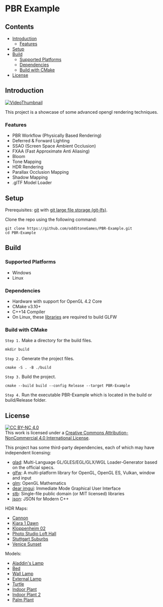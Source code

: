 # PBR Example <!-- omit in toc -->

## Contents <!-- omit in toc -->

- [Introduction](#introduction)
  - [Features](#features)
- [Setup](#setup)
- [Build](#build)
  - [Supported Platforms](#supported-platforms)
  - [Dependencies](#dependencies)
  - [Build with CMake](#build-with-cmake)
- [License](#license)

## Introduction 

[![VideoThumbnail](http://img.youtube.com/vi/JNWdO1HaOb4/0.jpg)](https://www.youtube.com/watch?v=JNWdO1HaOb4)

This project is a showcase of some advanced opengl rendering techniques.  

### Features
- PBR Workflow (Physically Based Rendering)
- Deferred & Forward Lighting
- SSAO (Screen Space Ambient Occlusion)
- FXAA (Fast Approximate Anti Aliasing)
- Bloom
- Tone Mapping
- HDR Rendering
- Parallax Occlusion Mapping
- Shadow Mapping
- .glTF Model Loader

## Setup 
 
Prerequisites: [git](https://git-scm.com/downloads) with [git large file storage (git-lfs)](https://docs.github.com/en/repositories/working-with-files/managing-large-files/installing-git-large-file-storage).

Clone the repo using the following command:

```
git clone https://github.com/oddStoneGames/PBR-Example.git
cd PBR-Example
```

## Build 
 
### Supported Platforms  
- Windows
- Linux

### Dependencies 
 
- Hardware with support for OpenGL 4.2 Core
- CMake v3.10+
- C++14 Compiler 
- On Linux, these [libraries](https://www.glfw.org/docs/latest/compile_guide.html) are required to build GLFW

### Build with CMake 
 
`Step 1.` Make a directory for the build files.

```
mkdir build
```

`Step 2.` Generate the project files.

```
cmake -S . -B ./build
```

`Step 3.` Build the project.

```
cmake --build build --config Release --target PBR-Example
```
`Step 4.` Run the executable PBR-Example which is located in the build or build/Release folder.

## License 
 
[cc-by-nc]: http://creativecommons.org/licenses/by-nc/4.0/
[cc-by-nc-image]: https://licensebuttons.net/l/by-nc/4.0/88x31.png
[cc-by-nc-shield]: https://img.shields.io/badge/License-CC%20BY--NC%204.0-lightgrey.svg
[![CC BY-NC 4.0][cc-by-nc-image]][cc-by-nc]  
This work is licensed under a [Creative Commons Attribution-NonCommercial 4.0 International License][cc-by-nc].  

This project has some third-party dependencies, each of which may have independent licensing:

- [glad](https://glad.dav1d.de/): Multi-Language GL/GLES/EGL/GLX/WGL Loader-Generator based on the official specs.
- [glfw](https://github.com/glfw/glfw): A multi-platform library for OpenGL, OpenGL ES, Vulkan, window and input
- [glm](https://github.com/g-truc/glm): OpenGL Mathematics
- [dear imgui](https://github.com/ocornut/imgui): Immediate Mode Graphical User Interface
- [stb](https://github.com/nothings/stb): Single-file public domain (or MIT licensed) libraries
- [json](https://github.com/nlohmann/json): JSON for Modern C++

HDR Maps:
- [Cannon](https://polyhaven.com/a/cannon)
- [Kiara 1 Dawn](https://polyhaven.com/a/kiara_1_dawn)
- [Kloppenheim 02](https://polyhaven.com/a/kloppenheim_02)
- [Photo Studio Loft Hall](https://polyhaven.com/a/photo_studio_loft_hall)
- [Stuttgart Suburbs](https://polyhaven.com/a/stuttgart_suburbs)
- [Venice Sunset](https://polyhaven.com/a/venice_sunset)

Models:
- [Aladdin's Lamp](https://sketchfab.com/3d-models/alladins-lamp-4aee21ad3f804c1abe1d846eb31d6269)
- [Bed](https://sketchfab.com/3d-models/king-floor-bed-6ee7831cc521471384191baea365e211)
- [Wall Lamp](https://sketchfab.com/3d-models/metal-wall-lamp-384b79f0be904b9fb97905d65dc8ccfd)
- [External Lamp](https://sketchfab.com/3d-models/external-lamp-4e9a1cc5b36148a89ad407f4c1cb904d)
- [Turtle](https://sketchfab.com/3d-models/model-64a-eastern-painted-turtle-154214dec4c14e959e975aa8d17b1578)
- [Indoor Plant](https://sketchfab.com/3d-models/indoor-plant-bpaOec5a2WUaiKuF0ATci1cjCK7)
- [Indoor Plant 2](https://sketchfab.com/3d-models/indoor-plant-02-fbx-f9593646aa7f4ded8d56b5d0aef1c28b)
- [Palm Plant](https://sketchfab.com/3d-models/palm-plant-fc5680053bb54ff6bacae64be12200ad)
